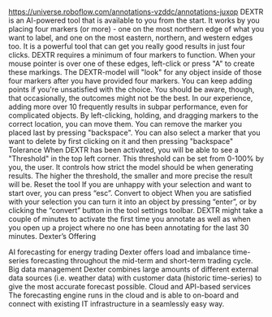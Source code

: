 https://universe.roboflow.com/annotations-vzddc/annotations-juxop
DEXTR is an AI-powered tool that is available to you from the start. It works by you placing four markers (or more) - one on the most northern edge of what you want to label, and one on the most eastern, northern, and western edges too. It is a powerful tool that can get you really good results in just four clicks.
DEXTR requires a minimum of four markers to function. When your mouse pointer is over one of these edges, left-click or press "A" to create these markings. The DEXTR-model will "look" for any object inside of those four markers after you have provided four markers. 
You can keep adding points if you're unsatisfied with the choice. You should be aware, though, that occasionally, the outcomes might not be the best. In our experience, adding more over 10 frequently results in subpar performance, even for complicated objects. 
By left-clicking, holding, and dragging markers to the correct location, you can move them.
You can remove the marker you placed last by pressing "backspace". You can also select a marker that you want to delete by first clicking on it and then pressing "backspace"
Tolerance 
When DEXTR has been activated, you will be able to see a "Threshold" in the top left corner. This threshold can be set from 0-100% by you, the user. It controls how strict the model should be when generating results. The higher the threshold, the smaller and more precise the result will be.
Reset the tool 
If you are unhappy with your selection and want to start over, you can press “esc”.
Convert to object 
When you are satisfied with your selection you can turn it into an object by pressing “enter”, or by clicking the “convert” button in the tool settings toolbar.
DEXTR might take a couple of minutes to activate the first time you annotate as well as when you open up a project where no one has been annotating for the last 30 minutes. 
Dexter’s Offering

AI forecasting for energy trading
Dexter offers load and imbalance time-series forecasting throughout the mid-term and short-term trading cycle.
Big data management
Dexter combines large amounts of different external data sources (i.e. weather data) with customer data (historic time-series) to give the most accurate forecast possible.
Cloud and API-based services
The forecasting engine runs in the cloud and is able to on-board and connect with existing IT infrastructure in a seamlessly easy way.




